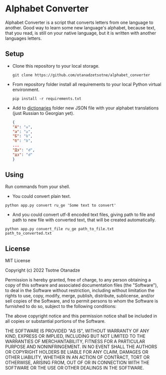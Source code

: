 # Alphabet Converter

Alphabet Converter is a script that converts letters from one language to another.
Good way to learn some new language's alphabet, because text, that you read,
is still on your native language, but it is written with another languages letters.

## Setup

* Clone this repository  to your local storage.
    ```commandline
    git clone https://github.com/otanadzetsotne/alphabet_converter
    ```
* From repository folder install all requirements
  to your local Python virtual environment.
  ```commandline
  pip install -r requirements.txt
  ```
* Add to [dictionaries](./dictionaries/) folder new JSON file with your
  alphabet translations (just Russian to Georgian yet).
  ```json
  {
  "А": "ა",
  "а": "ა",
  "Б": "ბ",
  "б": "ბ",
  ...
  "Дз": "ძ",
  "дз": "ძ"
  }
  ```
  
## Using

Run commands from your shell.

* You could convert plain text.

```commandline
python app.py convert ru_ge 'Some text to convert'
```

* And you could convert utf-8 encoded text files, giving path to file and 
path to new file with converted text, that will be created automatically.

```commandline
python app.py convert_file ru_ge path_to_file.txt path_to_converted.txt
```

## License

MIT License

Copyright (c) 2022 Tsotne Otanadze

Permission is hereby granted, free of charge, to any person obtaining a copy
of this software and associated documentation files (the "Software"), to deal
in the Software without restriction, including without limitation the rights
to use, copy, modify, merge, publish, distribute, sublicense, and/or sell
copies of the Software, and to permit persons to whom the Software is
furnished to do so, subject to the following conditions:

The above copyright notice and this permission notice shall be included in all
copies or substantial portions of the Software.

THE SOFTWARE IS PROVIDED "AS IS", WITHOUT WARRANTY OF ANY KIND, EXPRESS OR
IMPLIED, INCLUDING BUT NOT LIMITED TO THE WARRANTIES OF MERCHANTABILITY,
FITNESS FOR A PARTICULAR PURPOSE AND NONINFRINGEMENT. IN NO EVENT SHALL THE
AUTHORS OR COPYRIGHT HOLDERS BE LIABLE FOR ANY CLAIM, DAMAGES OR OTHER
LIABILITY, WHETHER IN AN ACTION OF CONTRACT, TORT OR OTHERWISE, ARISING FROM,
OUT OF OR IN CONNECTION WITH THE SOFTWARE OR THE USE OR OTHER DEALINGS IN THE
SOFTWARE.

